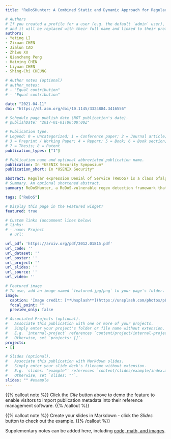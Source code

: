 ```yaml
---
title: "ReDoSHunter: A Combined Static and Dynamic Approach for Regular Expression DoS Detection."

# Authors
# If you created a profile for a user (e.g. the default `admin` user), write the username (folder name) here 
# and it will be replaced with their full name and linked to their profile.
authors:
- Yeting LI
- Zixuan CHEN
- Jialun CAO
- Zhiwu XU
- Qiancheng Peng
- Haiming CHEN
- Liyuan CHEN
- Shing-Chi CHEUNG

# Author notes (optional)
# author_notes:
# - "Equal contribution"
# - "Equal contribution"

date: "2021-04-11"
doi: "https://dl.acm.org/doi/10.1145/3324884.3416556"

# Schedule page publish date (NOT publication's date).
# publishDate: "2017-01-01T00:00:00Z"

# Publication type.
# Legend: 0 = Uncategorized; 1 = Conference paper; 2 = Journal article;
# 3 = Preprint / Working Paper; 4 = Report; 5 = Book; 6 = Book section;
# 7 = Thesis; 8 = Patent
publication_types: ["1"]

# Publication name and optional abbreviated publication name.
publication: In *USENIX Security Symposium*
publication_short: In *USENIX Security*

abstract: Regular expression Denial of Service (ReDoS) is a class ofalgorithmic complexity attacks using the regular expressions(regexes) that cause the typical backtracking-based match-ing  algorithms  to  run  super-linear time.  Due  to  the  wideadoption of regexes in computation, ReDoS poses a perva-sive and serious security threat. Early detection of ReDoS-vulnerable regexes in software is thus vital. Existing detectionapproaches mainly fall into two categories - static and dynamicanalysis. However, they all suffer from either poor precisionor poor recall in the detection of vulnerable regexes.  Theproblem of accurately detecting vulnerable regexes at highprecision and high recall remains unsolved. Furthermore, weobserved that many ReDoS-vulnerable regex contain morethan one vulnerability in reality. Another problem with exist-ing approaches is that they are incapable of detecting multiplevulnerabilities in one regex. To address these two problems, we propose ReDoSHunter,a ReDoS-vulnerable regex detection framework that can effectively pinpoint the multiple vulnerabilities in a vulnerableregex, and generate examples of attack-triggering strings. Re-DoSHunter is driven by five vulnerability patterns derivedfrom massive vulnerable regexes. Besides pinpointing vulner-abilities, ReDoSHunter can assess the degree (i.e., exponentialor polynomial) of the vulnerabilities detected. Our experi-ment results show that ReDoSHunter achieves 100% preci-sion and 100% recall in the detection of ReDoS-vulnerableregexes in three large-scale datasets with 37,651 regexes. Itsignificantly outperforms seven state-of-the-art techniques.ReDoSHunter uncovered 28 new ReDoS-vulnerabilities in26 well-maintained popular projects, resulting in 26 assignedCVEs and 2 fixes.
# Summary. An optional shortened abstract.
summary: ReDoSHunter, a ReDoS-vulnerable regex detection framework that can effectively pinpoint the multiple vulnerabilities in a vulnerableregex

tags: ["ReDoS"]

# Display this page in the Featured widget?
featured: true

# Custom links (uncomment lines below)
# links:
# - name: Project
  # url: 

url_pdf: 'https://arxiv.org/pdf/2012.01815.pdf'
url_code: ''
url_dataset: ''
url_poster: ''
url_project: ''
url_slides: ''
url_source: ''
url_video: ''

# Featured image
# To use, add an image named `featured.jpg/png` to your page's folder. 
image:
  caption: 'Image credit: [**Unsplash**](https://unsplash.com/photos/pLCdAaMFLTE)'
  focal_point: ""
  preview_only: false

# Associated Projects (optional).
#   Associate this publication with one or more of your projects.
#   Simply enter your project's folder or file name without extension.
#   E.g. `internal-project` references `content/project/internal-project/index.md`.
#   Otherwise, set `projects: []`.
projects:
- []

# Slides (optional).
#   Associate this publication with Markdown slides.
#   Simply enter your slide deck's filename without extension.
#   E.g. `slides: "example"` references `content/slides/example/index.md`.
#   Otherwise, set `slides: ""`.
slides: "" #example
---
```


{{% callout note %}}
Click the *Cite* button above to demo the feature to enable visitors to import publication metadata into their reference management software.
{{% /callout %}}

{{% callout note %}}
Create your slides in Markdown - click the *Slides* button to check out the example.
{{% /callout %}}

Supplementary notes can be added here, including [code, math, and images](https://wowchemy.com/docs/writing-markdown-latex/).
